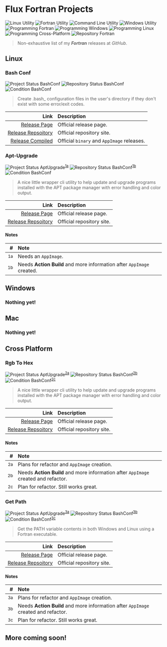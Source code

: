 # Flux Fortran Projects

![Linux Utility](https://img.shields.io/static/v1?label=Utility&message=Linux&color=green) ![Fortran Utility](https://img.shields.io/static/v1?label=Utility&message=Fortran&color=blue) ![Command Line Utility](https://img.shields.io/static/v1?label=Utility&message=Command%20Line&color=blueviolet) ![Windows Utility](https://img.shields.io/static/v1?label=Utility&message=Windows&color=b91d47) ![Programming Fortran](https://img.shields.io/static/v1?label=Programming&message=Fortran&color=yellow) ![Programming Windows](https://img.shields.io/static/v1?label=Programming&message=Windows&color=1e7145) ![Programming Linux](https://img.shields.io/static/v1?label=Programming&message=Linux&color=ff0097) ![Programming Cross-Platform](https://img.shields.io/static/v1?label=Programming&message=Cross%20Platform&color=00aba9) ![Repository Fortran](https://img.shields.io/static/v1?label=Repository&message=Fortran&color=603cba)

> Non-exhaustive list of my ***Fortran*** releases at *GitHub*.

## Linux

### Bash Conf

![Project Status BashConf](https://img.shields.io/static/v1?label=Project%20Status&message=Complete&color=success) ![Repository Status BashConf](https://img.shields.io/static/v1?label=Repository%20Status&message=Complete&color=success) ![Condition BashConf](https://img.shields.io/static/v1?label=Condition&message=Good&color=success)

> Create .bash_<NAME> configuration files in the user's directory if they don't exist with some error/exit codes.

Link|Description
---:|:---
[Release Page](https://lateralus138.github.io/bashconf)|Official release page.
[Release Repsoitory](https://github.com/Lateralus138/bashconf)|Official repository site.
[Release Compiled](https://github.com/Lateralus138/bashconf/releases/tag/Continuous)|Official `binary` and `AppImage` releases.

### Apt-Upgrade

![Project Status AptUpgrade](https://img.shields.io/static/v1?label=Project%20Status&message=Partial&color=yellow)<sup>[1a](#note1a)</sup> ![Repository Status BashConf](https://img.shields.io/static/v1?label=Repository%20Status&message=Partial&color=yellow)<sup>[1b](#note1b)</sup> ![Condition BashConf](https://img.shields.io/static/v1?label=Condition&message=Good&color=success)

> A nice little wrapper cli utility to help update and upgrade programs installed with the APT package manager with error handling and color output.

Link|Description
---:|:---
[Release Page](https://lateralus138.github.io/Apt-Upgrade)|Official release page.
[Release Repsoitory](https://github.com/Lateralus138/Apt-Upgrade)|Official repository site.

#### Notes

<a id="note1a"></a><a id="note1b"></a>

&#35;|Note
---:|:---
<sup>1a<sup>|Needs an `AppImage`.
<sup>1b<sup>|Needs **Action Build** and more information after `AppImage` created.

## Windows

### Nothing yet!

## Mac

### Nothing yet!

## Cross Platform

### Rgb To Hex

![Project Status AptUpgrade](https://img.shields.io/static/v1?label=Project%20Status&message=Partial&color=yellow)<sup>[2a](#note2a)</sup> ![Repository Status BashConf](https://img.shields.io/static/v1?label=Repository%20Status&message=Partial&color=yellow)<sup>[2b](#note2b)</sup> ![Condition BashConf](https://img.shields.io/static/v1?label=Condition&message=Fair&color=yellow)<sup>[2c](#note2c)</sup>

> A nice little wrapper cli utility to help update and upgrade programs installed with the APT package manager with error handling and color output.

Link|Description
---:|:---
[Release Page](https://lateralus138.github.io/Rgb-To-Hex-Fortran)|Official release page.
[Release Repsoitory](https://github.com/Lateralus138/Rgb-To-Hex-Fortran)|Official repository site.

#### Notes

<a id="note1a"></a><a id="note1b"></a><a id="note1c"></a>

&#35;|Note
---:|:---
<sup>2a<sup>|Plans for refactor and `AppImage` creation.
<sup>2b<sup>|Needs **Action Build** and more information after `AppImage` created and refactor.
<sup>2c</sup>|Plan for refactor. Still works great.

### Get Path

![Project Status AptUpgrade](https://img.shields.io/static/v1?label=Project%20Status&message=Partial&color=yellow)<sup>[3a](#note3a)</sup> ![Repository Status BashConf](https://img.shields.io/static/v1?label=Repository%20Status&message=Partial&color=yellow)<sup>[3b](#note3b)</sup> ![Condition BashConf](https://img.shields.io/static/v1?label=Condition&message=Fair&color=yellow)<sup>[3c](#note3c)</sup>

> Get the PATH variable contents in both Windows and Linux using a Fortran executable.

Link|Description
---:|:---
[Release Page](https://github.com/Lateralus138/getpath-crossplatform-fortran)|Official release page.
[Release Repsoitory](https://lateralus138.github.io/getpath-crossplatform-fortra)|Official repository site.

#### Notes

<a id="note3a"></a><a id="note3b"></a><a id="note3c"></a>

&#35;|Note
---:|:---
<sup>3a<sup>|Plans for refactor and `AppImage` creation.
<sup>3b<sup>|Needs **Action Build** and more information after `AppImage` created and refactor.
<sup>3c</sup>|Plan for refactor. Still works great.

## More coming soon!
